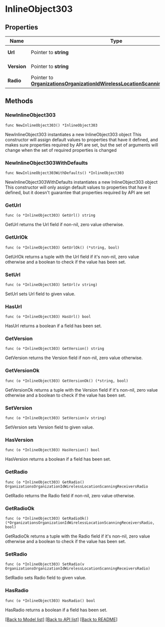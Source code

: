 # InlineObject303

## Properties

Name | Type | Description | Notes
------------ | ------------- | ------------- | -------------
**Url** | Pointer to **string** | Receiver Url | [optional] 
**Version** | Pointer to **string** | Scanning API Version | [optional] 
**Radio** | Pointer to [**OrganizationsOrganizationIdWirelessLocationScanningReceiversRadio**](OrganizationsOrganizationIdWirelessLocationScanningReceiversRadio.md) |  | [optional] 

## Methods

### NewInlineObject303

`func NewInlineObject303() *InlineObject303`

NewInlineObject303 instantiates a new InlineObject303 object
This constructor will assign default values to properties that have it defined,
and makes sure properties required by API are set, but the set of arguments
will change when the set of required properties is changed

### NewInlineObject303WithDefaults

`func NewInlineObject303WithDefaults() *InlineObject303`

NewInlineObject303WithDefaults instantiates a new InlineObject303 object
This constructor will only assign default values to properties that have it defined,
but it doesn't guarantee that properties required by API are set

### GetUrl

`func (o *InlineObject303) GetUrl() string`

GetUrl returns the Url field if non-nil, zero value otherwise.

### GetUrlOk

`func (o *InlineObject303) GetUrlOk() (*string, bool)`

GetUrlOk returns a tuple with the Url field if it's non-nil, zero value otherwise
and a boolean to check if the value has been set.

### SetUrl

`func (o *InlineObject303) SetUrl(v string)`

SetUrl sets Url field to given value.

### HasUrl

`func (o *InlineObject303) HasUrl() bool`

HasUrl returns a boolean if a field has been set.

### GetVersion

`func (o *InlineObject303) GetVersion() string`

GetVersion returns the Version field if non-nil, zero value otherwise.

### GetVersionOk

`func (o *InlineObject303) GetVersionOk() (*string, bool)`

GetVersionOk returns a tuple with the Version field if it's non-nil, zero value otherwise
and a boolean to check if the value has been set.

### SetVersion

`func (o *InlineObject303) SetVersion(v string)`

SetVersion sets Version field to given value.

### HasVersion

`func (o *InlineObject303) HasVersion() bool`

HasVersion returns a boolean if a field has been set.

### GetRadio

`func (o *InlineObject303) GetRadio() OrganizationsOrganizationIdWirelessLocationScanningReceiversRadio`

GetRadio returns the Radio field if non-nil, zero value otherwise.

### GetRadioOk

`func (o *InlineObject303) GetRadioOk() (*OrganizationsOrganizationIdWirelessLocationScanningReceiversRadio, bool)`

GetRadioOk returns a tuple with the Radio field if it's non-nil, zero value otherwise
and a boolean to check if the value has been set.

### SetRadio

`func (o *InlineObject303) SetRadio(v OrganizationsOrganizationIdWirelessLocationScanningReceiversRadio)`

SetRadio sets Radio field to given value.

### HasRadio

`func (o *InlineObject303) HasRadio() bool`

HasRadio returns a boolean if a field has been set.


[[Back to Model list]](../README.md#documentation-for-models) [[Back to API list]](../README.md#documentation-for-api-endpoints) [[Back to README]](../README.md)


